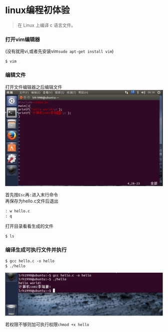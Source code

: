 # linux编程初体验

> 在 Linux 上编译 c 语言文件。

### 打开vim编辑器
(没有就用vi,或者先安装vim`sudo apt-get install vim`)
```
$ vim
```

### 编辑文件

打开文件编辑器之后编辑文件
![](images/ubuntu.png)

首先按`Esc`再`:`进入末行命令  
再保存为hello.c文件后退出
```
: w hello.c
: q
```

打开目录看看生成的文件
```
$ ls
```

### 编译生成可执行文件并执行
```
$ gcc hello.c -o hello
$ ./hello
```
![](images/hello.png)

若权限不够则加可执行权限`chmod +x hello`
